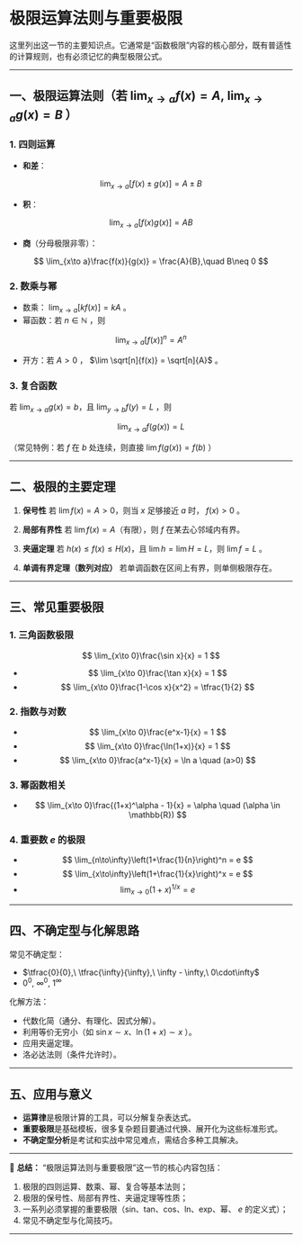 # 极限运算法则与重要极限
这里列出这一节的主要知识点。它通常是“函数极限”内容的核心部分，既有普适性的计算规则，也有必须记忆的典型极限公式。

---

## 一、极限运算法则（若 $\lim_{x\to a} f(x)=A,\ \lim_{x\to a} g(x)=B$ ）

### 1. 四则运算

* **和差**：

$$
\lim_{x\to a}[f(x)\pm g(x)] = A \pm B
$$
* **积**：

$$
\lim_{x\to a}[f(x)g(x)] = AB
$$

* **商**（分母极限非零）：

$$
\lim_{x\to a}\frac{f(x)}{g(x)} = \frac{A}{B},\quad B\neq 0
$$

### 2. 数乘与幂

* 数乘： $\lim_{x\to a}[k f(x)] = kA$ 。
* 幂函数：若 $n\in\mathbb{N}$ ，则

$$
\lim_{x\to a}[f(x)]^n = A^n
$$

* 开方：若 $A>0$ ， $\lim \sqrt[n]{f(x)} = \sqrt[n]{A}$ 。

### 3. 复合函数

若 $\lim_{x\to a} g(x) = b$，且 $\lim_{y\to b} f(y) = L$ ，则

$$
\lim_{x\to a} f(g(x)) = L
$$

（常见特例：若 $f$ 在 $b$ 处连续，则直接 $\lim f(g(x))=f(b)$ ）

---

## 二、极限的主要定理

1. **保号性**
   若 $\lim f(x)=A>0$，则当 $x$ 足够接近 $a$ 时， $f(x)>0$ 。

2. **局部有界性**
   若 $\lim f(x)=A$（有限），则 $f$ 在某去心邻域内有界。

3. **夹逼定理**
   若 $h(x)\le f(x)\le H(x)$，且 $\lim h=\lim H=L$，则 $\lim f=L$ 。

4. **单调有界定理（数列对应）**
   若单调函数在区间上有界，则单侧极限存在。

---

## 三、常见重要极限

### 1. 三角函数极限

$$
\lim_{x\to 0}\frac{\sin x}{x} = 1
$$
* $$
  \lim_{x\to 0}\frac{\tan x}{x} = 1
  $$
* $$
  \lim_{x\to 0}\frac{1-\cos x}{x^2} = \tfrac{1}{2}
  $$

### 2. 指数与对数

* $$
  \lim_{x\to 0}\frac{e^x-1}{x} = 1
  $$
* $$
  \lim_{x\to 0}\frac{\ln(1+x)}{x} = 1
  $$
* $$
  \lim_{x\to 0}\frac{a^x-1}{x} = \ln a \quad (a>0)
  $$

### 3. 幂函数相关

* $$
  \lim_{x\to 0}\frac{(1+x)^\alpha - 1}{x} = \alpha \quad (\alpha \in \mathbb{R})
  $$

### 4. 重要数 $e$ 的极限

* $$
  \lim_{n\to\infty}\left(1+\frac{1}{n}\right)^n = e
  $$
* $$
  \lim_{x\to\infty}\left(1+\frac{1}{x}\right)^x = e
  $$
* $$
  \lim_{x\to 0}(1+x)^{1/x} = e
  $$

---

## 四、不确定型与化解思路

常见不确定型：

* $\tfrac{0}{0},\ \tfrac{\infty}{\infty},\ \infty - \infty,\ 0\cdot\infty$
* $0^0,\ \infty^0,\ 1^\infty$

化解方法：

* 代数化简（通分、有理化、因式分解）。
* 利用等价无穷小（如 $\sin x \sim x$、$\ln(1+x)\sim x$ ）。
* 应用夹逼定理。
* 洛必达法则（条件允许时）。

---

## 五、应用与意义

* **运算律**是极限计算的工具，可以分解复杂表达式。
* **重要极限**是基础模板，很多复杂题目要通过代换、展开化为这些标准形式。
* **不确定型分析**是考试和实战中常见难点，需结合多种工具解决。

---

📌 **总结：**
“极限运算法则与重要极限”这一节的核心内容包括：

1. 极限的四则运算、数乘、幂、复合等基本法则；
2. 极限的保号性、局部有界性、夹逼定理等性质；
3. 一系列必须掌握的重要极限（sin、tan、cos、ln、exp、幂、 $e$ 的定义式）；
4. 常见不确定型与化简技巧。

---

